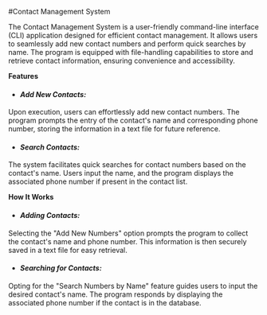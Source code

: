 #Contact Management System 

The Contact Management System is a user-friendly command-line interface (CLI) application designed for efficient contact management. It allows users to seamlessly add new contact numbers and perform quick searches by name. The program is equipped with file-handling capabilities to store and retrieve contact information, ensuring convenience and accessibility.

**Features**

- #### *Add New Contacts:*
Upon execution, users can effortlessly add new contact numbers. The program prompts the entry of the contact's name and corresponding phone number, storing the information in a text file for future reference.

- #### *Search Contacts:*
The system facilitates quick searches for contact numbers based on the contact's name. Users input the name, and the program displays the associated phone number if present in the contact list.

**How It Works**

- #### *Adding Contacts:*
Selecting the "Add New Numbers" option prompts the program to collect the contact's name and phone number. This information is then securely saved in a text file for easy retrieval.

- #### *Searching for Contacts:*
Opting for the "Search Numbers by Name" feature guides users to input the desired contact's name. The program responds by displaying the associated phone number if the contact is in the database.













